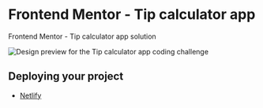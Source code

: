 # Frontend Mentor - Tip calculator app

Frontend Mentor - Tip calculator app solution

![Design preview for the Tip calculator app coding challenge](../../images/proyecto.png)

## Deploying your project

- [Netlify](https://60f3618af706dba65c1b6a88--gifted-agnesi-aac6f8.netlify.app/)
